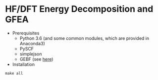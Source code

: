 # HF/DFT Energy Decomposition and GFEA

* Prerequisites
    - Python 3.6 (and some common modules, which are provided in Anaconda3)
    - PySCF 
    - simplejson
    - GEBF (see [here](itcc.nju.edu.cn/lsqc))
* Installation
```
make all
```
